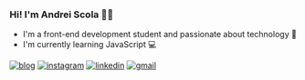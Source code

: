 ### Hi! I'm Andrei Scola 👋🏼

- I'm a front-end development student and passionate about technology 🚀
- I'm currently learning JavaScript 💻

[![blog](https://img.shields.io/badge/website-000000?style=for-the-badge&logo=About.me&logoColor=white)](https://andreioliveirascola.vercel.app)
[![instagram](https://img.shields.io/badge/Instagram-E4405F?style=for-the-badge&logo=instagram&logoColor=white)](https://instagram.com/andreiscola_)
[![linkedin](https://img.shields.io/badge/LinkedIn-0077B5?style=for-the-badge&logo=linkedin&logoColor=white)](https://linkedin.com/in/andreioliveirascola)
[![gmail](https://img.shields.io/badge/Gmail-D14836?style=for-the-badge&logo=gmail&logoColor=white)](mailto:andreiscola7@gmail.com)
